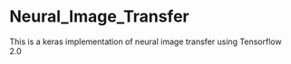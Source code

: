 # Neural_Image_Transfer
This is a keras implementation of neural image transfer using Tensorflow 2.0
